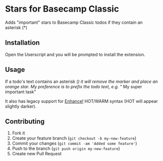 # Stars for Basecamp Classic

Adds "important" stars to Basecamp Classic todos if they contain an asterisk (*)

## Installation

Open the Userscript and you will be prompted to install the extension.

## Usage

If a todo's text contains an asterisk (*) it will remove the marker and place an orange star. My preference is to prefix the todo text, e.g. "* My super important task"

It also has legacy support for [Enhance!](https://github.com/studiolift/Enhance-for-Basecamp) HOT/WARM syntax (HOT will appear slightly darker).

## Contributing

1. Fork it
2. Create your feature branch (`git checkout -b my-new-feature`)
3. Commit your changes (`git commit -am 'Added some feature'`)
4. Push to the branch (`git push origin my-new-feature`)
5. Create new Pull Request
